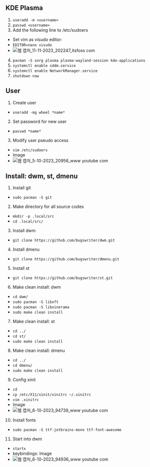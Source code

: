 ## KDE Plasma
1. `useradd -m <username>`
2. `passwd <username>`
3. Add the following line to /etc/sudoers
- Set vim as visudo editor:
- `EDITOR=nano visudo`
- ![웹 캡처_11-11-2023_202247_itsfoss com](https://github.com/jmhong20/jaemin_port/assets/59593685/33bf6a97-393a-4841-aa60-61c5ed11bcb3)
4. `pacman -S xorg plasma plasma-wayland-session kde-applications`
5. `systemctl enable sddm.service`
6. `systemctl enable NetworkManager.service`
7. `shutdown now`

## User
1. Create user
- `useradd -mg wheel *name*`
2. Set password for new user
- `passwd *name*`
3. Modify user pseudo access
- `vim /etc/sudoers`
- Image
- ![웹 캡처_5-10-2023_20956_www youtube com](https://github.com/jmhong20/jaemin_port/assets/59593685/aac106e5-0ea3-4da1-9e08-9d4a890efea4)


## Install: dwm, st, dmenu
1. Install git
- `sudo pacman -S git`
2. Make directory for all source codes
- `mkdir -p .local/src`
- `cd .local/src/`
3. Install dwm
- `git clone https://github.com/bugswriter/dwm.git`
4. Install dmenu
- `git clone https://github.com/bugswriter/dmenu.git`
5. Install st
- `git clone https://github.com/bugswriter/st.git`
6. Make clean install: dwm
- `cd dwm/`
- `sudo pacman -S libxft`
- `sudo pacman -S libxinerama`
- `sudo make clean install`
7. Make clean install: st
- `cd ../`
- `cd st/`
- `sudo make clean install`
8. Make clean install: dmenu
- `cd ../`
- `cd dmenu/`
- `sudo make clean install`
9. Config xinit
- `cd`
- `cp /etc/X11/xinit/xinitrc ~/.xinitrc`
- `vim .xinitrc`
- Image
- ![웹 캡처_6-10-2023_94739_www youtube com](https://github.com/jmhong20/jaemin_port/assets/59593685/6feaffbd-6b8c-47aa-af3a-cb2c8faac15e)
10. Install fonts
- `sudo pacman -S ttf-jetbrains-mono ttf-font-awesome`
11. Start into dwm
- `startx`
- keybindings: Image
- ![웹 캡처_6-10-2023_94936_www youtube com](https://github.com/jmhong20/jaemin_port/assets/59593685/b6d8e697-b802-4522-9496-9078d7bf5641)
